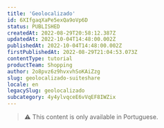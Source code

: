 ```yaml
---
title: 'Geolocalizado'
id: 6XIfgaqXaPe5exQa9oVp6D
status: PUBLISHED
createdAt: 2022-08-29T20:58:12.387Z
updatedAt: 2022-10-04T14:48:00.002Z
publishedAt: 2022-10-04T14:48:00.002Z
firstPublishedAt: 2022-08-29T21:04:53.073Z
contentType: tutorial
productTeam: Shopping
author: 2o8pvz6z9hvxvhSoKAiZzg
slug: geolocalizado-suiteshare
locale: en
legacySlug: geolocalizado
subcategory: 4y4ylvqceE6vVqEF8IWZix
---
```


>⚠️ This content is only available in Portuguese.
